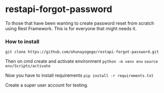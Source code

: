 # restapi-forgot-password
To those that have been wanting to create password reset from scratch using Rest Framework. This is for everyone that might needs it.

### How to install

`git clone https://github.com/ohunayogege/restapi-forgot-password.git`

Then on cmd create and activate environment
`python -m venv env`
`source env/Scripts/activate`

Now you have to install requirements
`pip install -r requirements.txt`

Create a super user account for testing.

